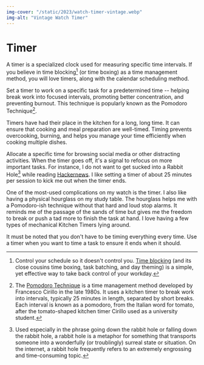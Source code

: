 ```yaml
---
img-cover: "/static/2023/watch-timer-vintage.webp"
img-alt: "Vintage Watch Timer"
---
```


# Timer

A timer is a specialized clock used for measuring specific time intervals. If you believe in time blocking[^TimeBlocking] (or time boxing) as a time management method, you will love timers, along with the calendar scheduling method.

Set a timer to work on a specific task for a predetermined time -- helping break work into focused intervals, promoting better concentration, and preventing burnout. This technique is popularly known as the Pomodoro Technique[^Pomodoro].

Timers have had their place in the kitchen for a long, long time. It can ensure that cooking and meal preparation are well-timed. Timing prevents overcooking, burning, and helps you manage your time efficiently when cooking multiple dishes.

Allocate a specific time for browsing social media or other distracting activities. When the timer goes off, it's a signal to refocus on more important tasks. For instance, I do not want to get sucked into a Rabbit Hole[^RabbitHole] while reading [Hackernews](https://news.ycombinator.com). I like setting a timer of about 25 minutes per session to kick me out when the timer ends.

One of the most-used complications on my watch is the timer. I also like having a physical hourglass on my study table. The hourglass helps me with a Pomodoro-ish technique without that hard and loud stop alarms. It reminds me of the passage of the sands of time but gives me the freedom to break or push a tad more to finish the task at hand. I love having a few types of mechanical Kitchen Timers lying around.

It must be noted that you don't have to be timing everything every time. Use a timer when you want to time a task to ensure it ends when it should.

[^TimeBlocking]: Control your schedule so it doesn't control you. [Time blocking](https://todoist.com/productivity-methods/time-blocking) (and its close cousins time boxing, task batching, and day theming) is a simple, yet effective way to take back control of your workday.

[^Pomodoro]: The [Pomodoro Technique](https://en.wikipedia.org/wiki/Pomodoro_Technique) is a time management method developed by Francesco Cirillo in the late 1980s. It uses a kitchen timer to break work into intervals, typically 25 minutes in length, separated by short breaks. Each interval is known as a pomodoro, from the Italian word for tomato, after the tomato-shaped kitchen timer Cirillo used as a university student.

[^RabbitHole]: Used especially in the phrase going down the rabbit hole or falling down the rabbit hole, a rabbit hole is a metaphor for something that transports someone into a wonderfully (or troublingly) surreal state or situation. On the internet, a rabbit hole frequently refers to an extremely engrossing and time-consuming topic.